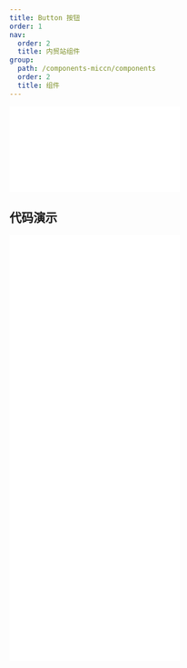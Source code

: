 ```yaml
---
title: Button 按钮
order: 1
nav:
  order: 2
  title: 内贸站组件
group:
  path: /components-miccn/components
  order: 2
  title: 组件
---
```


<div>
<embed src="@docs-common/button/index.md"></embed>
</div>

## 代码演示

<Row gutter=8>
<Col span=12>
  <embed src="@abiz-rc-miccn/button/demo/basic.md"></embed>
  <embed src="@abiz-rc-miccn/button/demo/danger.md"></embed>
</Col> 
<Col span=12>
  <embed src="@abiz-rc-miccn/button/demo/block.md"></embed>
  <embed src="@abiz-rc-miccn/button/demo/icon.md"></embed>
</Col> 
</Row>

<div>
<embed src="@docs-common/button/index-api.md"></embed>
</div>